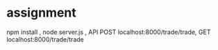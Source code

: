 # assignment
npm install ,
node server.js ,
API 
POST localhost:8000/trade/trade,
GET localhost:8000/trade/trade
